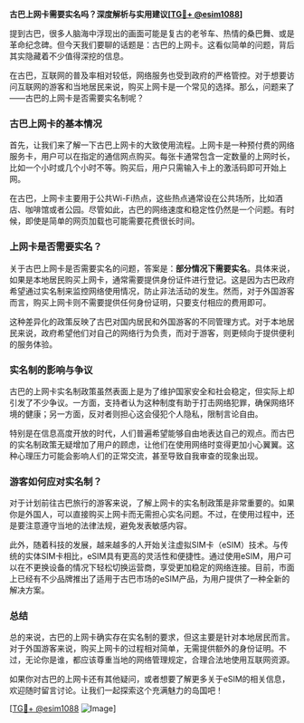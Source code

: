 **古巴上网卡需要实名吗？深度解析与实用建议[[TG💪+ @esim1088](https://t.me/s/esim1088)]**

提到古巴，很多人脑海中浮现出的画面可能是复古的老爷车、热情的桑巴舞、或是革命纪念碑。但今天我们要聊的话题是：古巴的上网卡。这看似简单的问题，背后其实隐藏着不少值得深挖的信息。

在古巴，互联网的普及率相对较低，网络服务也受到政府的严格管控。对于想要访问互联网的游客和当地居民来说，购买上网卡是一个常见的选择。那么，问题来了——古巴的上网卡是否需要实名制呢？

### 古巴上网卡的基本情况

首先，让我们来了解一下古巴上网卡的大致使用流程。上网卡是一种预付费的网络服务卡，用户可以在指定的通信网点购买。每张卡通常包含一定数量的上网时长，比如一个小时或几个小时不等。购买后，用户只需输入卡上的激活码即可开始上网。

在古巴，上网卡主要用于公共Wi-Fi热点，这些热点通常设在公共场所，比如酒店、咖啡馆或者公园。尽管如此，古巴的网络速度和稳定性仍然是一个问题。有时候，即使是简单的网页加载也可能需要花费很长时间。

### 上网卡是否需要实名？

关于古巴上网卡是否需要实名的问题，答案是：**部分情况下需要实名**。具体来说，如果是本地居民购买上网卡，通常需要提供身份证件进行登记。这是因为古巴政府希望通过实名制来监控网络使用情况，防止非法活动的发生。然而，对于外国游客而言，购买上网卡则不需要提供任何身份证明，只要支付相应的费用即可。

这种差异化的政策反映了古巴对国内居民和外国游客的不同管理方式。对于本地居民来说，政府希望他们对自己的网络行为负责，而对于游客，则更倾向于提供便利的服务体验。

### 实名制的影响与争议

古巴的上网卡实名制政策虽然表面上是为了维护国家安全和社会稳定，但实际上却引发了不少争议。一方面，支持者认为这种制度有助于打击网络犯罪，确保网络环境的健康；另一方面，反对者则担心这会侵犯个人隐私，限制言论自由。

特别是在信息高度开放的时代，人们普遍希望能够自由地表达自己的观点。而古巴的实名制政策无疑增加了用户的顾虑，让他们在使用网络时变得更加小心翼翼。这种心理压力可能会影响人们的正常交流，甚至导致自我审查的现象出现。

### 游客如何应对实名制？

对于计划前往古巴旅行的游客来说，了解上网卡的实名制政策是非常重要的。如果你是外国人，可以直接购买上网卡而无需担心实名问题。不过，在使用过程中，还是要注意遵守当地的法律法规，避免发表敏感内容。

此外，随着科技的发展，越来越多的人开始关注虚拟SIM卡（eSIM）技术。与传统的实体SIM卡相比，eSIM具有更高的灵活性和便捷性。通过使用eSIM，用户可以在不更换设备的情况下轻松切换运营商，享受更加稳定的网络连接。目前，市面上已经有不少品牌推出了适用于古巴市场的eSIM产品，为用户提供了一种全新的解决方案。

### 总结

总的来说，古巴的上网卡确实存在实名制的要求，但这主要是针对本地居民而言。对于外国游客来说，购买上网卡的过程相对简单，无需提供额外的身份证明。不过，无论你是谁，都应该尊重当地的网络管理规定，合理合法地使用互联网资源。

如果你对古巴的上网卡还有其他疑问，或者想要了解更多关于eSIM的相关信息，欢迎随时留言讨论。让我们一起探索这个充满魅力的岛国吧！

[[TG💪+ @esim1088](https://t.me/s/esim1088) ![Image](https://i.postimg.cc/4NQfJmqS/Snipaste-2025-05-13-00-14-12.png)]